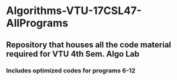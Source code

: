 # Algorithms-VTU-17CSL47-AllPrograms

## Repository that houses all the code material required for VTU 4th Sem. Algo Lab

### Includes optimized codes for programs 6-12
